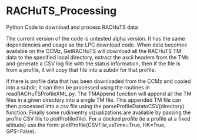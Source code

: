 # RACHuTS_Processing
Python Code to download and process RACHuTS data

The current version of the code is untested alpha version.  It has the same dependencies and usage as the LPC download code.   When data becomes available on the CCMz, GetRACHuTS will download all the RACHuTS TM data to the specified local directory, extract the ascii headers from the TMs and generate a CSV log file with the status information, then if the file is from a profile, it will copy that file into a subdir for that profile.

If there is profile data that has been downloaded from the CCMz and copied into a subdir, it can then be processed using the routines in readRACHuTSProfileXML.py.   The TMAppend function will append all the TM files in a given directory into a single TM file.   This appended TM file can then processed into a csv file using the parseProfileDatatoCSV(directory) function.  Finally some rudimentry vizualizations are available by passing the profile CSV file to plotProfile(file).  For a docked profile (ie a profile at a fixed altitude) use the form: plotProfile(CSVFile,vsTime=True, HK=True, GPS=False).
